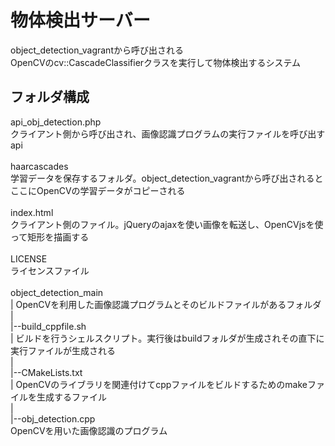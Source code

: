 物体検出サーバー
=======================

object_detection_vagrantから呼び出される<br/>
OpenCVのcv::CascadeClassifierクラスを実行して物体検出するシステム
  
<h2>フォルダ構成</h2>

api_obj_detection.php<br/>
クライアント側から呼び出され、画像認識プログラムの実行ファイルを呼び出すapi<br/>
<br/>
haarcascades<br/>
学習データを保存するフォルダ。object_detection_vagrantから呼び出されるとここにOpenCVの学習データがコピーされる<br/>
<br/>
index.html<br/>
クライアント側のファイル。jQueryのajaxを使い画像を転送し、OpenCVjsを使って矩形を描画する<br/>
<br/>
LICENSE<br/>
ライセンスファイル<br/>
<br/>
object_detection_main<br/>
| OpenCVを利用した画像認識プログラムとそのビルドファイルがあるフォルダ<br/>
|<br/>
|--build_cppfile.sh<br/>
|  ビルドを行うシェルスクリプト。実行後はbuildフォルダが生成されその直下に実行ファイルが生成される<br/>
|<br/>
|--CMakeLists.txt<br/>
|  OpenCVのライブラリを関連付けてcppファイルをビルドするためのmakeファイルを生成するファイル<br/>
|<br/>
|--obj_detection.cpp<br/>
   OpenCVを用いた画像認識のプログラム<br/>

